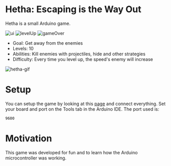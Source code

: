# Hetha: Escaping is the Way Out
Hetha is a small Arduino game. 

![ui](https://user-images.githubusercontent.com/37888675/65113891-d572fe00-d9b2-11e9-8760-d5c870899061.png)
![levelUp](https://user-images.githubusercontent.com/37888675/65174091-31bf3780-da1e-11e9-897b-a24279896f6d.png)
![gameOver](https://user-images.githubusercontent.com/37888675/65174089-31bf3780-da1e-11e9-8129-6274c685ff39.png)

* Goal: Get away from the enemies
* Levels: 10
* Abilities: Kill enemies with projectiles, hide and other strategies
* Difficulty: Every time you level up, the speed's enemy will increase

![hetha-gif](https://github.com/user-attachments/assets/63aae079-f8cd-4860-9f3e-e2d6fbc33ee2)


# Setup
You can setup the game by looking at this [page](https://github.com/DPigeon/Hetha/wiki) and connect everything. 
Set your board and port on the Tools tab in the Arduino IDE. The port used is:
```
9600
```

# Motivation
This game was developed for fun and to learn how the Arduino microcontroller was working.
